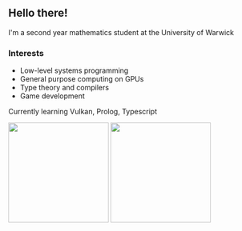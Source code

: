 Hello there!
---

I'm a second year mathematics student at the University of Warwick

### Interests
- Low-level systems programming
- General purpose computing on GPUs
- Type theory and compilers 
- Game development

Currently learning Vulkan, Prolog, Typescript

<img style="display:inline-block; margin-right" height="200" 
     src="https://github-readme-stats.vercel.app/api/?username=ankrisac&theme=transparent&show_icons=true&custom_title=Github%20Statistics"> 
<img style="display:inline-block" height="200" 
     src="https://github-readme-stats.vercel.app/api/top-langs/?username=ankrisac&langs_count=10&layout=compact&theme=transparent&"> 

